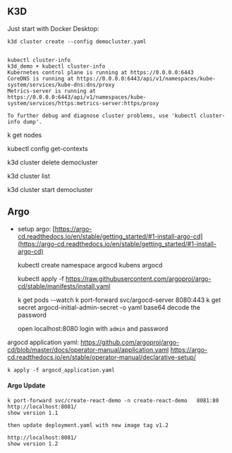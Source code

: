 ## K3D

Just start with Docker Desktop:

    k3d cluster create --config democluster.yaml


    kubectl cluster-info
    k3d_demo ➤ kubectl cluster-info
    Kubernetes control plane is running at https://0.0.0.0:6443
    CoreDNS is running at https://0.0.0.0:6443/api/v1/namespaces/kube-system/services/kube-dns:dns/proxy
    Metrics-server is running at https://0.0.0.0:6443/api/v1/namespaces/kube-system/services/https:metrics-server:https/proxy

    To further debug and diagnose cluster problems, use 'kubectl cluster-info dump'.


k get nodes

kubectl config get-contexts


k3d cluster delete democluster

k3d cluster list

k3d cluster  start democluster


## Argo

* setup argo: [https://argo-cd.readthedocs.io/en/stable/getting_started/#1-install-argo-cd](https://argo-cd.readthedocs.io/en/stable/getting_started/#1-install-argo-cd)

    kubectl create namespace argocd
    kubens argocd

    
    kubectl apply   -f https://raw.githubusercontent.com/argoproj/argo-cd/stable/manifests/install.yaml

 

    k get pods --watch 
    k port-forward svc/argocd-server 8080:443 
    k get secret argocd-initial-admin-secret -o yaml
    base64 decode the password

    open localhost:8080 login with `admin` and password


argocd application yaml: https://github.com/argoproj/argo-cd/blob/master/docs/operator-manual/application.yaml
https://argo-cd.readthedocs.io/en/stable/operator-manual/declarative-setup/

    k apply -f argocd_application.yaml


#### Argo Update

    k port-forward svc/create-react-demo -n create-react-demo   8081:80
    http://localhost:8081/
    show version 1.1

    then update deployment.yaml with new image tag v1.2

    http://localhost:8081/
    show version 1.2